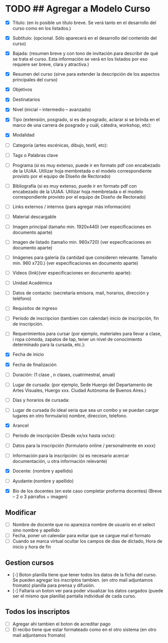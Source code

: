 # TODO ## Agregar a Modelo Curso
- [x] Título: (en lo posible un título breve.  Se verá tanto en el desarrollo
  del curso como en los listados.)
- [x] Subtítulo: (opcional. Sólo aparecerá en el desarrollo del contenido del
  curso)
- [x] Bajada: (resumen breve y con tono de invitación para describir de qué se
  trata el curso.  Esta información se verá en los listados por eso requiere
ser breve, clara y atractiva.)
- [x] Resumen del curso  (sirve para extender la descripción de los aspectos
  principales del curso)
- [x] Objetivos
- [x] Destinatarios

- [x] Nivel (inicial – intermedio – avanzado)
- [x] Tipo (extensión, posgrado, si es de posgrado, aclarar si se brinda en el
  marco de una carrera de posgrado y cuál, cátedra, workshop, etc):
- [x] Modalidad

- [ ] Categoría (artes escénicas, dibujo, textil, etc):
- [ ] Tags o Palabras clave

- [ ] Programa (si es muy extenso, puede ir en formato pdf con encabezado de la
  UUAA.  Utilizar hoja membretada o el modelo correspondiente provisto por el
equipo de Diseño de Rectorado)
- [ ] Bibliografía (si es muy extenso, puede ir en formato pdf con encabezado
  de la UUAA.  Utilizar hoja membretada o el modelo correspondiente provisto
por el equipo de Diseño de Rectorado)
- [ ] Links externos / internos (para agregar más información)
- [ ] Material descargable
- [ ] Imagen principal (tamaño min. 1920x440) (ver especificaciones en
  documento aparte)
- [ ] Imagen de listado (tamaño min. 960x720) (ver especificaciones en
  documento aparte)
- [ ] Imágenes para galería (la cantidad que consideren relevante. Tamaño min.
  960 x720.) (ver especificaciones en documento aparte)
- [ ] Videos (link)(ver especificaciones en documento aparte):

- [ ] Unidad Académica
- [ ] Datos de contacto: (secretaría emisora, mail, horarios, dirección y
  teléfono)

- [ ] Requisitos de ingreso
- [ ] Periodo de inscripcion (tambien con calendar) inicio de inscripción, fin
  de inscripción.
- [ ] Requerimientos para cursar (por ejemplo, materiales para llevar a clase,
  i ropa cómoda, zapatos de tap, tener un nivel de conocimiento determinado
para la cursada, etc.):

- [x] Fecha de inicio
- [x] Fecha de finalización
- [ ] Duración: (1 clase , n clases, cuatrimestral, anual)
- [ ] Lugar de cursada: (por ejemplo, Sede Huergo del Departamento de Artes
  Visuales, Huergo xxx. Ciudad Autónoma de Buenos Aires.) 
- [ ] Días y horarios de cursada:
- [ ] Lugar de cursada (lo ideal seria que sea un combo y se puedan cargar
  lugares en otro formulario) nombre, direccion, telefono.


- [X] Arancel
- [ ] Período de inscripción (Desde xx/xx hasta xx/xx):
- [ ] Datos para la inscripción (formulario online / personalmente en xxxx)
- [ ] Información para la inscripción: (si es necesario acercar documentación,
  u otra información relevante)

- [x] Docente: (nombre y apellido)
- [ ] Ayudante:(nombre y apellido)
- [x] Bio de los docentes (en este caso completar proforma docentes) (Breve – 2
  o 3 párrafos + imagen)

## Modificar 
- [ ] Nombre de docente que no aparezca nombre de usuario en el select sino
  nombre y apellido
- [ ] Fecha, poner un calendar para evitar que se cargue mal el formato
- [ ] Cuando se marca virtual ocultar los campos de días de dictado, Hora de
  inicio y hora de fin

## Gestion cursos
- [-] Boton planilla tiene que tener todos los datos de la ficha del curso. Se
  pueden agregar los inscriptos tambien. (en otro mail adjuntamos fromato)
  planilla para prensa y difusión. 
- [-] Faltaria un boton ver para poder visualizar los datos cargados (puede ser
  el mismo que planilla) pantalla individual de cada curso.

## Todos los inscriptos
- [ ] Agregar ahi tambien el boton de acreditar pago 
- [ ] El recibo tiene que estar formateado como en el otro sistema (en otro
  mail adjuntamos fromato)
